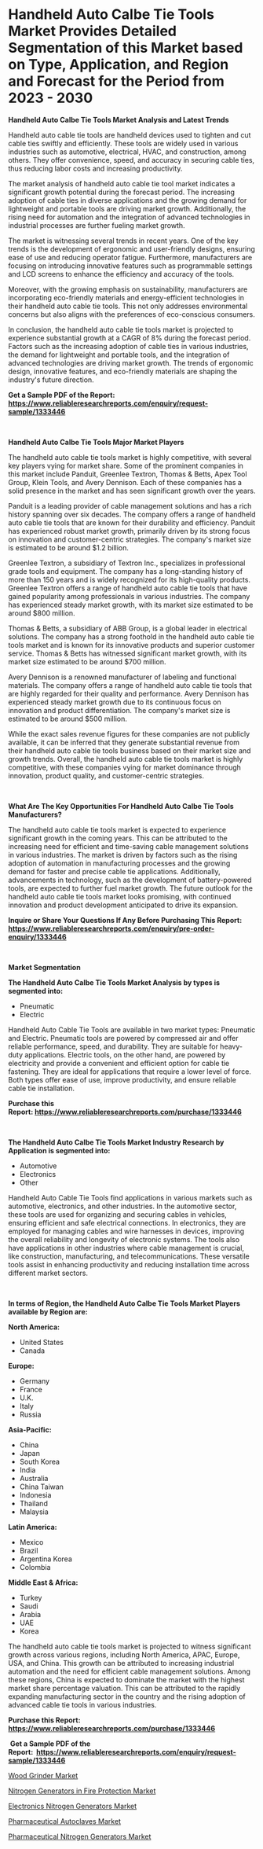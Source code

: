 <p><h1>Handheld Auto Calbe Tie Tools Market Provides Detailed Segmentation of this Market based on Type, Application, and Region and Forecast for the Period from 2023 - 2030</h1></p><p><strong>Handheld Auto Calbe Tie Tools Market Analysis and Latest Trends</strong></p>
<p><p>Handheld auto cable tie tools are handheld devices used to tighten and cut cable ties swiftly and efficiently. These tools are widely used in various industries such as automotive, electrical, HVAC, and construction, among others. They offer convenience, speed, and accuracy in securing cable ties, thus reducing labor costs and increasing productivity.</p><p>The market analysis of handheld auto cable tie tool market indicates a significant growth potential during the forecast period. The increasing adoption of cable ties in diverse applications and the growing demand for lightweight and portable tools are driving market growth. Additionally, the rising need for automation and the integration of advanced technologies in industrial processes are further fueling market growth. </p><p>The market is witnessing several trends in recent years. One of the key trends is the development of ergonomic and user-friendly designs, ensuring ease of use and reducing operator fatigue. Furthermore, manufacturers are focusing on introducing innovative features such as programmable settings and LCD screens to enhance the efficiency and accuracy of the tools.</p><p>Moreover, with the growing emphasis on sustainability, manufacturers are incorporating eco-friendly materials and energy-efficient technologies in their handheld auto cable tie tools. This not only addresses environmental concerns but also aligns with the preferences of eco-conscious consumers.</p><p>In conclusion, the handheld auto cable tie tools market is projected to experience substantial growth at a CAGR of 8% during the forecast period. Factors such as the increasing adoption of cable ties in various industries, the demand for lightweight and portable tools, and the integration of advanced technologies are driving market growth. The trends of ergonomic design, innovative features, and eco-friendly materials are shaping the industry's future direction.</p></p>
<p><strong>Get a Sample PDF of the Report:&nbsp; <a href="https://www.reliableresearchreports.com/enquiry/request-sample/1333446">https://www.reliableresearchreports.com/enquiry/request-sample/1333446</a></strong></p>
<p>&nbsp;</p>
<p><strong>Handheld Auto Calbe Tie Tools Major Market Players</strong></p>
<p><p>The handheld auto cable tie tools market is highly competitive, with several key players vying for market share. Some of the prominent companies in this market include Panduit, Greenlee Textron, Thomas & Betts, Apex Tool Group, Klein Tools, and Avery Dennison. Each of these companies has a solid presence in the market and has seen significant growth over the years.</p><p>Panduit is a leading provider of cable management solutions and has a rich history spanning over six decades. The company offers a range of handheld auto cable tie tools that are known for their durability and efficiency. Panduit has experienced robust market growth, primarily driven by its strong focus on innovation and customer-centric strategies. The company's market size is estimated to be around $1.2 billion.</p><p>Greenlee Textron, a subsidiary of Textron Inc., specializes in professional grade tools and equipment. The company has a long-standing history of more than 150 years and is widely recognized for its high-quality products. Greenlee Textron offers a range of handheld auto cable tie tools that have gained popularity among professionals in various industries. The company has experienced steady market growth, with its market size estimated to be around $800 million.</p><p>Thomas & Betts, a subsidiary of ABB Group, is a global leader in electrical solutions. The company has a strong foothold in the handheld auto cable tie tools market and is known for its innovative products and superior customer service. Thomas & Betts has witnessed significant market growth, with its market size estimated to be around $700 million.</p><p>Avery Dennison is a renowned manufacturer of labeling and functional materials. The company offers a range of handheld auto cable tie tools that are highly regarded for their quality and performance. Avery Dennison has experienced steady market growth due to its continuous focus on innovation and product differentiation. The company's market size is estimated to be around $500 million.</p><p>While the exact sales revenue figures for these companies are not publicly available, it can be inferred that they generate substantial revenue from their handheld auto cable tie tools business based on their market size and growth trends. Overall, the handheld auto cable tie tools market is highly competitive, with these companies vying for market dominance through innovation, product quality, and customer-centric strategies.</p></p>
<p>&nbsp;</p>
<p><strong>What Are The Key Opportunities For Handheld Auto Calbe Tie Tools Manufacturers?</strong></p>
<p><p>The handheld auto cable tie tools market is expected to experience significant growth in the coming years. This can be attributed to the increasing need for efficient and time-saving cable management solutions in various industries. The market is driven by factors such as the rising adoption of automation in manufacturing processes and the growing demand for faster and precise cable tie applications. Additionally, advancements in technology, such as the development of battery-powered tools, are expected to further fuel market growth. The future outlook for the handheld auto cable tie tools market looks promising, with continued innovation and product development anticipated to drive its expansion.</p></p>
<p><strong>Inquire or Share Your Questions If Any Before Purchasing This Report: <a href="https://www.reliableresearchreports.com/enquiry/pre-order-enquiry/1333446">https://www.reliableresearchreports.com/enquiry/pre-order-enquiry/1333446</a></strong></p>
<p>&nbsp;</p>
<p><strong>Market Segmentation</strong></p>
<p><strong>The Handheld Auto Calbe Tie Tools Market Analysis by types is segmented into:</strong></p>
<p><ul><li>Pneumatic</li><li>Electric</li></ul></p>
<p><p>Handheld Auto Cable Tie Tools are available in two market types: Pneumatic and Electric. Pneumatic tools are powered by compressed air and offer reliable performance, speed, and durability. They are suitable for heavy-duty applications. Electric tools, on the other hand, are powered by electricity and provide a convenient and efficient option for cable tie fastening. They are ideal for applications that require a lower level of force. Both types offer ease of use, improve productivity, and ensure reliable cable tie installation.</p></p>
<p><strong>Purchase this Report:&nbsp;<a href="https://www.reliableresearchreports.com/purchase/1333446">https://www.reliableresearchreports.com/purchase/1333446</a></strong></p>
<p>&nbsp;</p>
<p><strong>The Handheld Auto Calbe Tie Tools Market Industry Research by Application is segmented into:</strong></p>
<p><ul><li>Automotive</li><li>Electronics</li><li>Other</li></ul></p>
<p><p>Handheld Auto Cable Tie Tools find applications in various markets such as automotive, electronics, and other industries. In the automotive sector, these tools are used for organizing and securing cables in vehicles, ensuring efficient and safe electrical connections. In electronics, they are employed for managing cables and wire harnesses in devices, improving the overall reliability and longevity of electronic systems. The tools also have applications in other industries where cable management is crucial, like construction, manufacturing, and telecommunications. These versatile tools assist in enhancing productivity and reducing installation time across different market sectors.</p></p>
<p>&nbsp;</p>
<p><strong>In terms of Region, the Handheld Auto Calbe Tie Tools Market Players available by Region are:</strong></p>
<p>
    <p> <strong> North America: </strong>
        <ul>
            <li>United States</li>
            <li>Canada</li>
        </ul>
        </p> 
    <p> <strong> Europe: </strong>
        <ul>
            <li>Germany</li>
            <li>France</li>
            <li>U.K.</li>
            <li>Italy</li>
            <li>Russia</li>
        </ul>
        </p> 
    <p> <strong> Asia-Pacific: </strong>
        <ul>
            <li>China</li>
            <li>Japan</li>
            <li>South Korea</li>
            <li>India</li>
            <li>Australia</li>
            <li>China Taiwan</li>
            <li>Indonesia</li>
            <li>Thailand</li>
            <li>Malaysia</li>
        </ul>
        </p> 
    <p> <strong> Latin America: </strong>
        <ul>
            <li>Mexico</li>
            <li>Brazil</li>
            <li>Argentina Korea</li>
            <li>Colombia</li>
        </ul>
        </p> 
    <p> <strong> Middle East & Africa: </strong>
        <ul>
            <li>Turkey</li>
            <li>Saudi</li>
            <li>Arabia</li>
            <li>UAE</li>
            <li>Korea</li>
        </ul>
    </p>
    </p>
<p><p>The handheld auto cable tie tools market is projected to witness significant growth across various regions, including North America, APAC, Europe, USA, and China. This growth can be attributed to increasing industrial automation and the need for efficient cable management solutions. Among these regions, China is expected to dominate the market with the highest market share percentage valuation. This can be attributed to the rapidly expanding manufacturing sector in the country and the rising adoption of advanced cable tie tools in various industries.</p></p>
<p><strong>Purchase this Report: <a href="https://www.reliableresearchreports.com/purchase/1333446">https://www.reliableresearchreports.com/purchase/1333446</a></strong></p>
<p>&nbsp;<strong>Get a Sample PDF of the Report:&nbsp;&nbsp;<a href="https://www.reliableresearchreports.com/enquiry/request-sample/1333446">https://www.reliableresearchreports.com/enquiry/request-sample/1333446</a></strong></p>
<p><strong></strong></p>
<p><p><a href="https://medium.com/@myrticecole/wood-grinder-market-size-growth-forecast-2023-2030-56706711b4dc">Wood Grinder Market</a></p><p><a href="https://www.linkedin.com/pulse/nitrogen-generators-fire-protection-market-size-2023-2030-ozcyc/">Nitrogen Generators in Fire Protection Market</a></p><p><a href="https://www.linkedin.com/pulse/electronics-nitrogen-generators-market-insights-players-yn9ac/">Electronics Nitrogen Generators Market</a></p><p><a href="https://medium.com/@soloncarter2662/pharmaceutical-autoclaves-market-size-cagr-trends-2024-2030-301e3dda3a94">Pharmaceutical Autoclaves Market</a></p><p><a href="https://www.linkedin.com/pulse/pharmaceutical-nitrogen-generators-market-size-share-amp-kn4gc/">Pharmaceutical Nitrogen Generators Market</a></p></p>